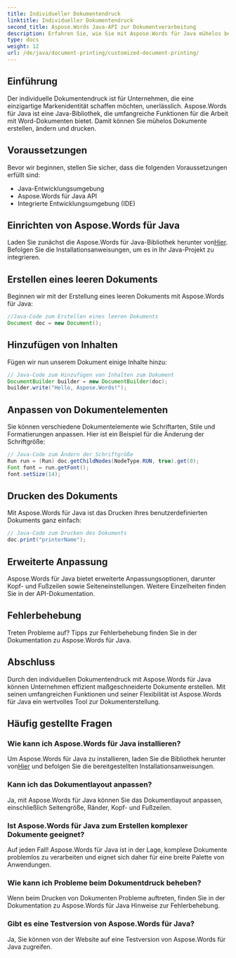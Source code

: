 ```yaml
---
title: Individueller Dokumentendruck
linktitle: Individueller Dokumentendruck
second_title: Aspose.Words Java-API zur Dokumentverarbeitung
description: Erfahren Sie, wie Sie mit Aspose.Words für Java mühelos benutzerdefinierte Dokumente drucken können. Diese Schritt-für-Schritt-Anleitung deckt alles ab, von der Einrichtung bis zur erweiterten Anpassung.
type: docs
weight: 12
url: /de/java/document-printing/customized-document-printing/
---
```


## Einführung

Der individuelle Dokumentendruck ist für Unternehmen, die eine einzigartige Markenidentität schaffen möchten, unerlässlich. Aspose.Words für Java ist eine Java-Bibliothek, die umfangreiche Funktionen für die Arbeit mit Word-Dokumenten bietet. Damit können Sie mühelos Dokumente erstellen, ändern und drucken.

## Voraussetzungen

Bevor wir beginnen, stellen Sie sicher, dass die folgenden Voraussetzungen erfüllt sind:

- Java-Entwicklungsumgebung
- Aspose.Words für Java API
- Integrierte Entwicklungsumgebung (IDE)

## Einrichten von Aspose.Words für Java

 Laden Sie zunächst die Aspose.Words für Java-Bibliothek herunter von[Hier](https://releases.aspose.com/words/java/). Befolgen Sie die Installationsanweisungen, um es in Ihr Java-Projekt zu integrieren.

## Erstellen eines leeren Dokuments

Beginnen wir mit der Erstellung eines leeren Dokuments mit Aspose.Words für Java:

```java
//Java-Code zum Erstellen eines leeren Dokuments
Document doc = new Document();
```

## Hinzufügen von Inhalten

Fügen wir nun unserem Dokument einige Inhalte hinzu:

```java
// Java-Code zum Hinzufügen von Inhalten zum Dokument
DocumentBuilder builder = new DocumentBuilder(doc);
builder.write("Hello, Aspose.Words!");
```

## Anpassen von Dokumentelementen

Sie können verschiedene Dokumentelemente wie Schriftarten, Stile und Formatierungen anpassen. Hier ist ein Beispiel für die Änderung der Schriftgröße:

```java
// Java-Code zum Ändern der Schriftgröße
Run run = (Run) doc.getChildNodes(NodeType.RUN, true).get(0);
Font font = run.getFont();
font.setSize(14);
```

## Drucken des Dokuments

Mit Aspose.Words für Java ist das Drucken Ihres benutzerdefinierten Dokuments ganz einfach:

```java
// Java-Code zum Drucken des Dokuments
doc.print("printerName");
```

## Erweiterte Anpassung

Aspose.Words für Java bietet erweiterte Anpassungsoptionen, darunter Kopf- und Fußzeilen sowie Seiteneinstellungen. Weitere Einzelheiten finden Sie in der API-Dokumentation.

## Fehlerbehebung

Treten Probleme auf? Tipps zur Fehlerbehebung finden Sie in der Dokumentation zu Aspose.Words für Java.

## Abschluss

Durch den individuellen Dokumentendruck mit Aspose.Words für Java können Unternehmen effizient maßgeschneiderte Dokumente erstellen. Mit seinen umfangreichen Funktionen und seiner Flexibilität ist Aspose.Words für Java ein wertvolles Tool zur Dokumenterstellung.

## Häufig gestellte Fragen

### Wie kann ich Aspose.Words für Java installieren?

 Um Aspose.Words für Java zu installieren, laden Sie die Bibliothek herunter von[Hier](https://releases.aspose.com/words/java/) und befolgen Sie die bereitgestellten Installationsanweisungen.

### Kann ich das Dokumentlayout anpassen?

Ja, mit Aspose.Words für Java können Sie das Dokumentlayout anpassen, einschließlich Seitengröße, Ränder, Kopf- und Fußzeilen.

### Ist Aspose.Words für Java zum Erstellen komplexer Dokumente geeignet?

Auf jeden Fall! Aspose.Words für Java ist in der Lage, komplexe Dokumente problemlos zu verarbeiten und eignet sich daher für eine breite Palette von Anwendungen.

### Wie kann ich Probleme beim Dokumentdruck beheben?

Wenn beim Drucken von Dokumenten Probleme auftreten, finden Sie in der Dokumentation zu Aspose.Words für Java Hinweise zur Fehlerbehebung.

### Gibt es eine Testversion von Aspose.Words für Java?

Ja, Sie können von der Website auf eine Testversion von Aspose.Words für Java zugreifen.
